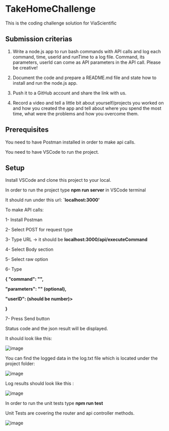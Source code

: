 # TakeHomeChallenge
This is the coding challenge solution for ViaScientific

## Submission criterias
1. Write a node.js app to run bash commands with API calls and log each command, time, userId and runTime to a log file. Command, its parameters, userId can come as API parameters in the API call. Please be creative!

2. Document the code and prepare a README.md file and state how to install and run the node.js app.

3. Push it to a GitHub account and share the link with us.

4. Record a video and tell a little bit about yourself/projects you worked on and how you created the app and tell about where you spend the most time, what were the problems and how you overcome them. 

## Prerequisites
You need to have Postman installed in order to make api calls. 

You need to have VSCode to run the project.

## Setup
Install VSCode and clone this project to your local.

In order to run the project type <b>npm run server</b> in VSCode terminal

It should run under this url:
<b>`localhost:3000'</b>

To make API calls:

1- Install Postman

2- Select POST for request type

3- Type URL -> it should be <b>localhost:3000/api/executeCommand</b>

4- Select Body section

5- Select raw option

6- Type 

<b>
{
 "command": "",
 
  "parameters": "" (optional),
  
  "userID": (should be number)>

}
</b>

7- Press Send button

Status code and the json result will be displayed.

It should look like this:

![image](https://user-images.githubusercontent.com/101109013/202933546-25e4cc01-b77f-4d97-95de-9027917f226c.png)

You can find the logged data in the log.txt file which is located under the project folder:

![image](https://user-images.githubusercontent.com/101109013/202933683-eef2db37-fb21-481b-9f49-8ca0b1f2eaab.png)


Log results should look like this :

![image](https://user-images.githubusercontent.com/101109013/202933744-3683d7bb-8bb1-4e20-aa89-4725c81d1a08.png)


In order to run the unit tests type <b>npm run test</b>

Unit Tests are covering the router and api controller methods.


![image](https://user-images.githubusercontent.com/101109013/202934276-99940f98-3468-47f9-a128-441acd48a972.png)
